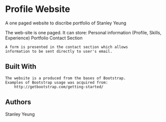 # Profile Website

A one paged website to discribe portfolio of Stanley Yeung

The web-site is one paged.
    It can store:
        Personal information (Profile, Skills, Experience)
        Portfolio
        Contact Section

    A form is presented in the contact section which allows
    information to be sent directly to user's email.

## Built With

    The website is a produced from the bases of Bootstrap.
    Examples of Bootstrap usage was acquired from:
        http://getbootstrap.com/getting-started/

## Authors

Stanley Yeung

##
